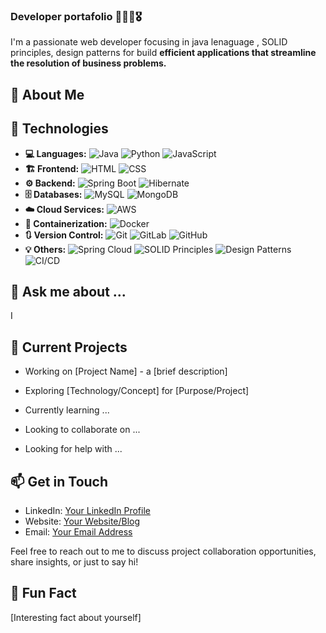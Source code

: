 ### Developer portafolio 🚀💸💡🎖️

I'm a passionate web developer focusing in java lenaguage , SOLID principles, design patterns for build **efficient applications that streamline the resolution of business problems.**

## 🚀 About Me

## 🔧 Technologies
- **:computer: Languages:**  ![Java](https://img.shields.io/badge/Java-FF0000?style=for-the-badge&logo=java&logoColor=white) ![Python](https://img.shields.io/badge/Python-3776AB?style=for-the-badge&logo=python&logoColor=white) ![JavaScript](https://img.shields.io/badge/JavaScript-F7DF1E?style=for-the-badge&logo=javascript&logoColor=black)
- **:building_construction: Frontend:**  ![HTML](https://img.shields.io/badge/HTML5-E34F26?style=for-the-badge&logo=html5&logoColor=white) ![CSS](https://img.shields.io/badge/CSS3-1572B6?style=for-the-badge&logo=css3&logoColor=white)
- **:gear: Backend:**  ![Spring Boot](https://img.shields.io/badge/Spring_Boot-6DB33F?style=for-the-badge&logo=spring-boot) ![Hibernate](https://img.shields.io/badge/Hibernate-59666C?style=for-the-badge&logo=hibernate)
- **:file_cabinet: Databases:**  ![MySQL](https://img.shields.io/badge/MySQL-4479A1?style=for-the-badge&logo=mysql&logoColor=white) ![MongoDB](https://img.shields.io/badge/MongoDB-47A248?style=for-the-badge&logo=mongodb&logoColor=white)
- **:cloud: Cloud Services:**  ![AWS](https://img.shields.io/badge/AWS-232F3E?style=for-the-badge&logo=amazon-aws&logoColor=white)
- **:whale: Containerization:**  ![Docker](https://img.shields.io/badge/Docker-2496ED?style=for-the-badge&logo=docker&logoColor=white)
- **:arrows_clockwise: Version Control:**  ![Git](https://img.shields.io/badge/Git-F05032?style=for-the-badge&logo=git&logoColor=white) ![GitLab](https://img.shields.io/badge/GitLab-FCA121?style=for-the-badge&logo=gitlab&logoColor=white) ![GitHub](https://img.shields.io/badge/GitHub-181717?style=for-the-badge&logo=github&logoColor=white)
- **:bulb: Others:**  ![Spring Cloud](https://img.shields.io/badge/Spring_Cloud-6DB33F?style=for-the-badge&logo=spring-cloud) ![SOLID Principles](https://img.shields.io/badge/SOLID_Principles-007396?style=for-the-badge) ![Design Patterns](https://img.shields.io/badge/Design_Patterns-757575?style=for-the-badge) ![CI/CD](https://img.shields.io/badge/CI%2FCD-0170FE?style=for-the-badge&logo=github-actions&logoColor=white)

  
## 💬 Ask me about ...


I 

## 🌱 Current Projects

- Working on [Project Name] - a [brief description]
  
- Exploring [Technology/Concept] for [Purpose/Project]
  
- Currently learning ...
  
- Looking to collaborate on ...
  
- Looking for help with ...

## 📫 Get in Touch

- LinkedIn: [Your LinkedIn Profile](https://www.linkedin.com/in/sebastiantorres2121/)
- Website: [Your Website/Blog](https://www.yourwebsite.com)
- Email: [Your Email Address](mailto:str9371@gmail.com)

Feel free to reach out to me to discuss project collaboration opportunities, share insights, or just to say hi!

## 💬 Fun Fact

[Interesting fact about yourself]


